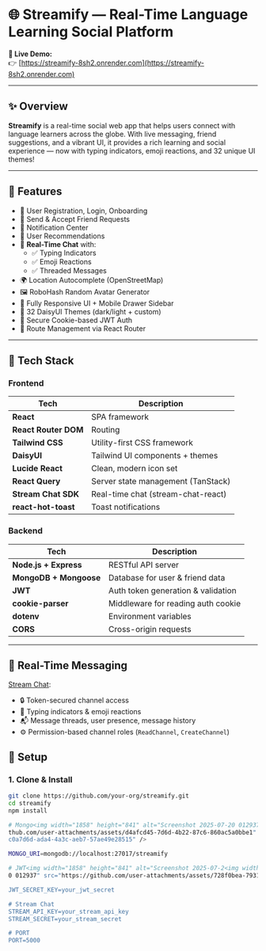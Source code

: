 # 🌐 Streamify — Real-Time Language Learning Social Platform

**🔗 Live Demo:**  
👉 [https://streamify-8sh2.onrender.com](https://streamify-8sh2.onrender.com)

---

## ✨ Overview

**Streamify** is a real-time social web app that helps users connect with language learners across the globe. With live messaging, friend suggestions, and a vibrant UI, it provides a rich learning and social experience — now with typing indicators, emoji reactions, and 32 unique UI themes!

---

## 🚀 Features

- 👤 User Registration, Login, Onboarding
- 🤝 Send & Accept Friend Requests
- 🔔 Notification Center
- 🧠 User Recommendations
- 💬 **Real-Time Chat** with:
  - ✅ Typing Indicators
  - ✅ Emoji Reactions
  - ✅ Threaded Messages
- 🌍 Location Autocomplete (OpenStreetMap)
- 🖼️ RoboHash Random Avatar Generator
- 📱 Fully Responsive UI + Mobile Drawer Sidebar
- 🌈 32 DaisyUI Themes (dark/light + custom)
- 🔐 Secure Cookie-based JWT Auth
- 🧭 Route Management via React Router

---

## 🧩 Tech Stack

### Frontend

| Tech                | Description                                |
|---------------------|--------------------------------------------|
| **React**           | SPA framework                              |
| **React Router DOM**| Routing                                    |
| **Tailwind CSS**    | Utility-first CSS framework                |
| **DaisyUI**         | Tailwind UI components + themes            |
| **Lucide React**    | Clean, modern icon set                     |
| **React Query**     | Server state management (TanStack)         |
| **Stream Chat SDK** | Real-time chat (stream-chat-react)         |
| **react-hot-toast** | Toast notifications                        |

### Backend

| Tech                | Description                                |
|---------------------|--------------------------------------------|
| **Node.js + Express** | RESTful API server                       |
| **MongoDB + Mongoose** | Database for user & friend data        |
| **JWT**             | Auth token generation & validation         |
| **cookie-parser**   | Middleware for reading auth cookie         |
| **dotenv**          | Environment variables                      |
| **CORS**            | Cross-origin requests                      |

---

## 💬 Real-Time Messaging

[Stream Chat](https://getstream.io):

- 🔒 Token-secured channel access
- 📡 Typing indicators & emoji reactions
- 📬 Message threads, user presence, message history
- ⚙️ Permission-based channel roles (`ReadChannel`, `CreateChannel`)

## 🧰 Setup

### 1. Clone & Install
```bash
git clone https://github.com/your-org/streamify.git
cd streamify
npm install

# Mongo<img width="1858" height="841" alt="Screenshot 2025-07-20 012937" src="https://github.com/user-attachments/assets/8<img width="1866" height="837" alt="Screenshot 2025-07-20 013003" src="https://gi<img width="1477" height="805" alt="Screenshot 2025-07-20 013440" src="https://github.com/user-attachments/assets/58863ab7-31f9-43e0-b291-7c3ac76bf515" />
thub.com/user-attachments/assets/d4afcd45-7d6d-4b22-87c6-860ac5a0bbe1" />
c0a7d6d-ada4-4a3c-aeb7-57ae49e28515" />

MONGO_URI=mongodb://localhost:27017/streamify

# JWT<img width="1858" height="841" alt="Screenshot 2025-07-2<img width="707" height="418" alt="Screenshot 2025-07-20 013520" src="https://github.com/user-attachments/assets/f37e894c-8752-41bf-8b93-11b70773b9af" />
0 012937" src="https://github.com/user-attachments/assets/728f0bea-7931-4e03-bb74-3223e31f2489" />

JWT_SECRET_KEY=your_jwt_secret

# Stream Chat
STREAM_API_KEY=your_stream_api_key
STREAM_SECRET=your_stream_secret

# PORT
PORT=5000

